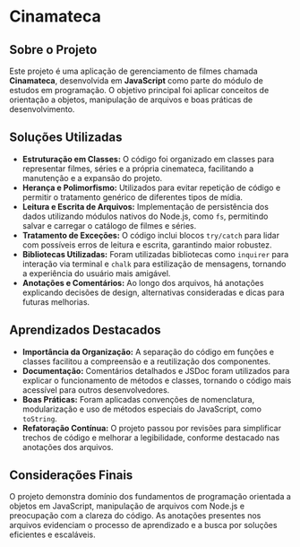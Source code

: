 # Cinamateca
## Sobre o Projeto

Este projeto é uma aplicação de gerenciamento de filmes chamada **Cinamateca**, desenvolvida em **JavaScript** como parte do módulo de estudos em programação. O objetivo principal foi aplicar conceitos de orientação a objetos, manipulação de arquivos e boas práticas de desenvolvimento.

## Soluções Utilizadas

- **Estruturação em Classes:** O código foi organizado em classes para representar filmes, séries e a própria cinemateca, facilitando a manutenção e a expansão do projeto.
- **Herança e Polimorfismo:** Utilizados para evitar repetição de código e permitir o tratamento genérico de diferentes tipos de mídia.
- **Leitura e Escrita de Arquivos:** Implementação de persistência dos dados utilizando módulos nativos do Node.js, como `fs`, permitindo salvar e carregar o catálogo de filmes e séries.
- **Tratamento de Exceções:** O código inclui blocos `try/catch` para lidar com possíveis erros de leitura e escrita, garantindo maior robustez.
- **Bibliotecas Utilizadas:** Foram utilizadas bibliotecas como `inquirer` para interação via terminal e `chalk` para estilização de mensagens, tornando a experiência do usuário mais amigável.
- **Anotações e Comentários:** Ao longo dos arquivos, há anotações explicando decisões de design, alternativas consideradas e dicas para futuras melhorias.

## Aprendizados Destacados

- **Importância da Organização:** A separação do código em funções e classes facilitou a compreensão e a reutilização dos componentes.
- **Documentação:** Comentários detalhados e JSDoc foram utilizados para explicar o funcionamento de métodos e classes, tornando o código mais acessível para outros desenvolvedores.
- **Boas Práticas:** Foram aplicadas convenções de nomenclatura, modularização e uso de métodos especiais do JavaScript, como `toString`.
- **Refatoração Contínua:** O projeto passou por revisões para simplificar trechos de código e melhorar a legibilidade, conforme destacado nas anotações dos arquivos.

## Considerações Finais

O projeto demonstra domínio dos fundamentos de programação orientada a objetos em JavaScript, manipulação de arquivos com Node.js e preocupação com a clareza do código. As anotações presentes nos arquivos evidenciam o processo de aprendizado e a busca por soluções eficientes e escaláveis.